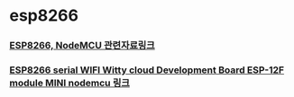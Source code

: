 # esp8266

### [ESP8266, NodeMCU 관련자료링크](https://jpralves.net/post/2016/11/15/esp8266.html#.WhoEskpl8uU)  
### [ESP8266 serial WIFI Witty cloud Development Board ESP-12F module MINI nodemcu 링크](https://jpralves.net/post/2016/11/15/esp8266.html#gizwits-wifi-witty-esp8266-esp-12f)  
